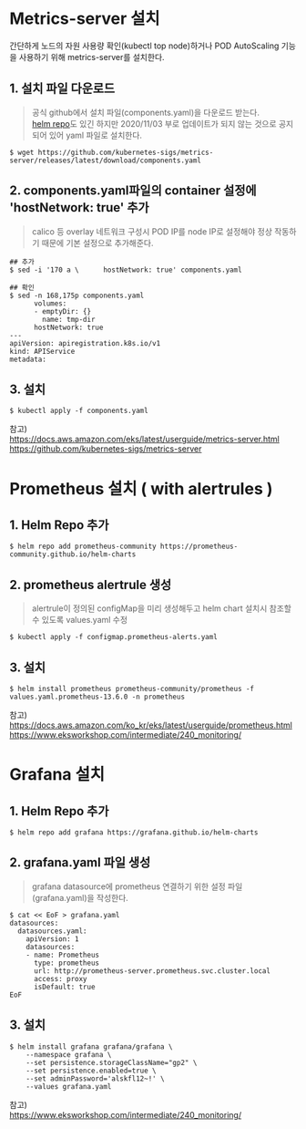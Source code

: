 # Metrics-server 설치
간단하게 노드의 자원 사용량 확인(kubectl top node)하거나 POD AutoScaling 기능을 사용하기 위해 metrics-server를 설치한다.  

## 1. 설치 파일 다운로드  
> 공식 github에서 설치 파일(components.yaml)을 다운로드 받는다.  
> [helm repo](https://github.com/helm/charts/tree/master/stable/metrics-server)도 있긴 하지만 2020/11/03 부로 업데이트가 되지 않는 것으로 공지되어 있어 yaml 파일로 설치한다.
```console
$ wget https://github.com/kubernetes-sigs/metrics-server/releases/latest/download/components.yaml
```

## 2. components.yaml파일의 container 설정에 'hostNetwork: true' 추가  
> calico 등 overlay 네트워크 구성시 POD IP를 node IP로 설정해야 정상 작동하기 때문에 기본 설정으로 추가해준다.
```console
## 추가
$ sed -i '170 a \      hostNetwork: true' components.yaml

## 확인
$ sed -n 168,175p components.yaml
      volumes:
      - emptyDir: {}
        name: tmp-dir
      hostNetwork: true
---
apiVersion: apiregistration.k8s.io/v1
kind: APIService
metadata:
```

## 3. 설치
```console
$ kubectl apply -f components.yaml
```

참고)  
https://docs.aws.amazon.com/eks/latest/userguide/metrics-server.html  
https://github.com/kubernetes-sigs/metrics-server

# Prometheus 설치 ( with alertrules )

## 1. Helm Repo 추가
```console
$ helm repo add prometheus-community https://prometheus-community.github.io/helm-charts
```

## 2. prometheus alertrule 생성
> alertrule이 정의된 configMap을 미리 생성해두고 helm chart 설치시 참조할 수 있도록 values.yaml 수정
```console
$ kubectl apply -f configmap.prometheus-alerts.yaml
```

## 3. 설치
```console
$ helm install prometheus prometheus-community/prometheus -f values.yaml.prometheus-13.6.0 -n prometheus
```

참고)  
https://docs.aws.amazon.com/ko_kr/eks/latest/userguide/prometheus.html  
https://www.eksworkshop.com/intermediate/240_monitoring/

# Grafana 설치

## 1. Helm Repo 추가
```console
$ helm repo add grafana https://grafana.github.io/helm-charts
```

## 2. grafana.yaml 파일 생성
> grafana datasource에 prometheus 연결하기 위한 설정 파일(grafana.yaml)을 작성한다.
```console
$ cat << EoF > grafana.yaml
datasources:
  datasources.yaml:
    apiVersion: 1
    datasources:
    - name: Prometheus
      type: prometheus
      url: http://prometheus-server.prometheus.svc.cluster.local
      access: proxy
      isDefault: true
EoF
```

## 3. 설치
```console
$ helm install grafana grafana/grafana \
    --namespace grafana \
    --set persistence.storageClassName="gp2" \
    --set persistence.enabled=true \
    --set adminPassword='alskfl12~!' \
    --values grafana.yaml
```

참고)  
https://www.eksworkshop.com/intermediate/240_monitoring/  

